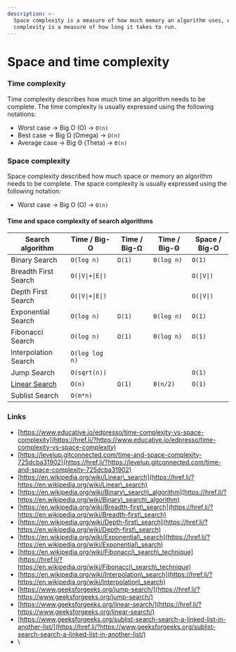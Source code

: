 ```yaml
---
description: >-
  Space complexity is a measure of how much memory an algorithm uses, while time
  complexity is a measure of how long it takes to run.
---
```


# Space and time complexity

### Time complexity

Time complexity describes how much time an algorithm needs to be complete. The time complexity is usually expressed using the following notations:

* Worst case → Big O (O) → `O(n)`
* Best case → Big Ω (Omega) -> `Ω(n)`
* Average case → Big Θ (Theta) -> `Θ(n)`

### Space complexity

Space complexity described how much space or memory an algorithm needs to be complete. The space complexity is usually expressed using the following notation:

* Worst case → Big O (O) → `O(n)`

#### Time and space complexity of search algorithms

| Search algorithm                                                                                     | Time / Big-O     | Time / Big-Ω | Time / Big-Θ | Space / Big-O |
| ---------------------------------------------------------------------------------------------------- | ---------------- | ------------ | ------------ | ------------- |
| Binary Search                                                                                        | `O(log n)`       | `Ω(1)`       | `Θ(log n)`   | `O(1)`        |
| Breadth First Search                                                                                 | `O(\|V\|+\|E\|)` |              |              | `O(\|V\|)`    |
| Depth First Search                                                                                   | `O(\|V\|+\|E\|)` |              |              | `O(\|V\|)`    |
| Exponential Search                                                                                   | `O(log n)`       | `Ω(1)`       | `Θ(log n)`   | `O(1)`        |
| Fibonacci Search                                                                                     | `O(log n)`       | `Ω(1)`       | `Θ(log n)`   | `O(1)`        |
| Interpolation Search                                                                                 | `O(log log n)`   |              |              |               |
| Jump Search                                                                                          | `O(sqrt(n))`     |              |              | `O(1)`        |
| [Linear Search](https://codenex.wordpress.com/2021/01/24/developer-toolbox-%E2%86%92-linear-search/) | `O(n)`           | `Ω(1)`       | `Θ(n/2)`     | `O(1)`        |
| Sublist Search                                                                                       | `O(m*n)`         |              |              |               |

### Links

* [https://www.educative.io/edpresso/time-complexity-vs-space-complexity](https://href.li/?https://www.educative.io/edpresso/time-complexity-vs-space-complexity)
* [https://levelup.gitconnected.com/time-and-space-complexity-725dcba31902](https://href.li/?https://levelup.gitconnected.com/time-and-space-complexity-725dcba31902)
* [https://en.wikipedia.org/wiki/Linear\_search](https://href.li/?https://en.wikipedia.org/wiki/Linear\_search)
* [https://en.wikipedia.org/wiki/Binary\_search\_algorithm](https://href.li/?https://en.wikipedia.org/wiki/Binary\_search\_algorithm)
* [https://en.wikipedia.org/wiki/Breadth-first\_search](https://href.li/?https://en.wikipedia.org/wiki/Breadth-first\_search)
* [https://en.wikipedia.org/wiki/Depth-first\_search](https://href.li/?https://en.wikipedia.org/wiki/Depth-first\_search)
* [https://en.wikipedia.org/wiki/Exponential\_search](https://href.li/?https://en.wikipedia.org/wiki/Exponential\_search)
* [https://en.wikipedia.org/wiki/Fibonacci\_search\_technique](https://href.li/?https://en.wikipedia.org/wiki/Fibonacci\_search\_technique)
* [https://en.wikipedia.org/wiki/Interpolation\_search](https://href.li/?https://en.wikipedia.org/wiki/Interpolation\_search)
* [https://www.geeksforgeeks.org/jump-search/](https://href.li/?https://www.geeksforgeeks.org/jump-search/)
* [https://www.geeksforgeeks.org/linear-search/](https://href.li/?https://www.geeksforgeeks.org/linear-search/)
* [https://www.geeksforgeeks.org/sublist-search-search-a-linked-list-in-another-list/](https://href.li/?https://www.geeksforgeeks.org/sublist-search-search-a-linked-list-in-another-list/)
* \
